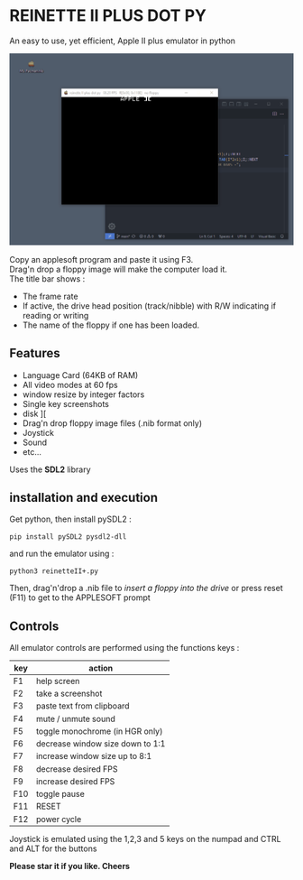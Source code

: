 
# REINETTE II PLUS DOT PY

An easy to use, yet efficient, Apple II plus emulator in python



![demo](assets/demo.gif)  
  
Copy an applesoft program and paste it using F3.   
Drag'n drop a floppy image will make the computer load it.  
The title bar shows :
- The frame rate
- If active, the drive head position (track/nibble) with R/W indicating if reading or writing  
- The name of the floppy if one has been loaded.  


## Features

- Language Card (64KB of RAM)
- All video modes at 60 fps
- window resize by integer factors
- Single key screenshots
- disk ][
- Drag'n drop floppy image files (.nib format only)
- Joystick
- Sound
- etc...

Uses the **SDL2** library


## installation and execution

Get python, then install pySDL2 :   
```
pip install pySDL2 pysdl2-dll
```  
and run the emulator using :  
```
python3 reinetteII+.py
```  
Then, drag'n'drop a .nib file to *insert a floppy into the drive* or press reset (F11) to get to the APPLESOFT prompt  


## Controls

All emulator controls are performed using the functions keys :

| key  | action                             |
|------|------------------------------------|
| F1   | help screen                        | 
| F2   | take a screenshot                  | 
| F3   | paste text from clipboard          | 
| F4   | mute / unmute sound                | 
| F5   | toggle monochrome (in HGR only)    | 
| F6   | decrease window size down to 1:1   | 
| F7   | increase window size up to 8:1     | 
| F8   | decrease desired FPS               | 
| F9   | increase desired FPS               | 
| F10  | toggle pause                       | 
| F11  | RESET                              | 
| F12  | power cycle                        | 


Joystick is emulated using the 1,2,3 and 5 keys on the numpad and CTRL and ALT for the buttons    


**Please star it if you like. Cheers**  
